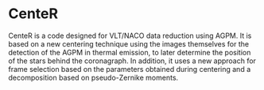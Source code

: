 # CenteR
CenteR is a code designed for VLT/NACO data reduction using AGPM. It is based on a new centering technique using the images themselves for the detection of the AGPM in thermal emission, to later determine the position of the stars behind the coronagraph. In addition, it uses a new approach for frame selection based on the parameters obtained during centering and a decomposition based on pseudo-Zernike moments.
